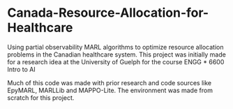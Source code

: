 # Canada-Resource-Allocation-for-Healthcare
Using partial observability MARL algorithms to optimize resource allocation problems in the Canadian healthcare system.
This project was initially made for a research idea at the University of Guelph for the course ENGG * 6600 Intro to AI

Much of this code was made with prior research and code sources like EpyMARL, MARLLib and MAPPO-Lite. The environment was made from scratch for this project.